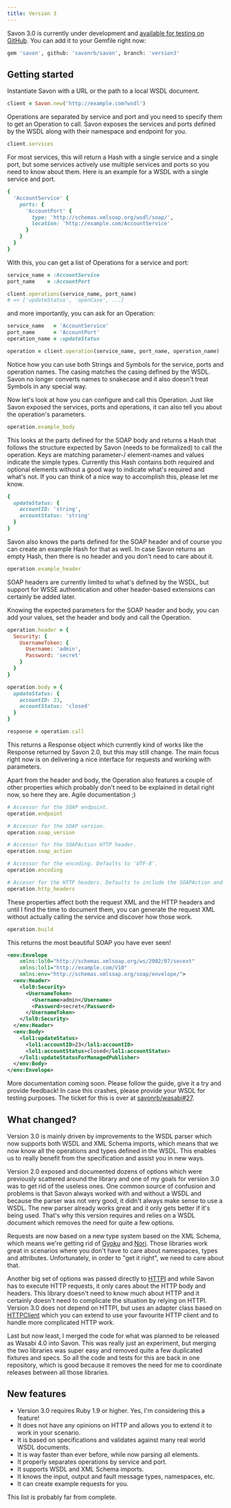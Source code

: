 ```yaml
---
title: Version 3
---
```



Savon 3.0 is currently under development and [available for testing on GitHub](https://github.com/savonrb/savon/tree/version3).
You can add it to your Gemfile right now:

``` bash
gem 'savon', github: 'savonrb/savon', branch: 'version3'
```


Getting started
---------------

Instantiate Savon with a URL or the path to a local WSDL document.

``` ruby
client = Savon.new('http://example.com?wsdl')
```

Operations are separated by service and port and you need to specify them to get an Operation to call.
Savon exposes the services and ports defined by the WSDL along with their namespace and endpoint for you.

``` ruby
client.services
```

For most services, this will return a Hash with a single service and a single port, but some services
actively use multiple services and ports so you need to know about them. Here is an example for a WSDL
with a single service and port.

``` ruby
{
  'AccountService' {
    ports: {
      'AccountPort' {
        type: 'http://schemas.xmlsoap.org/wsdl/soap/',
        location: 'http://example.com/AccountService'
      }
    }
  }
}
```

With this, you can get a list of Operations for a service and port:

``` ruby
service_name = :AccountService
port_name    = :AccountPort

client.operations(service_name, port_name)
# => ['updateStatus', 'openCase', ...]
```

and more importantly, you can ask for an Operation:

``` ruby
service_name   = 'AccountService'
port_name      = 'AccountPort'
operation_name = :updateStatus

operation = client.operation(service_name, port_name, operation_name)
```

Notice how you can use both Strings and Symbols for the service, ports and operation names.
The casing matches the casing defined by the WSDL. Savon no longer converts names to snakecase
and it also doesn't treat Symbols in any special way.

Now let's look at how you can configure and call this Operation. Just like Savon exposed the
services, ports and operations, it can also tell you about the operation's parameters.

``` ruby
operation.example_body
```

This looks at the parts defined for the SOAP body and returns a Hash that follows the structure
expected by Savon (needs to be formalized) to call the operation. Keys are matching parameter-/
element-names and values indicate the simple types. Currently this Hash contains both required
and optional elements without a good way to indicate what's required and what's not. If you can
think of a nice way to accomplish this, please let me know.

``` ruby
{
  updateStatus: {
    accountID: 'string',
    accountStatus: 'string'
  }
}
```

Savon also knows the parts defined for the SOAP header and of course you can create an example
Hash for that as well. In case Savon returns an empty Hash, then there is no header and you don't
need to care about it.

``` ruby
operation.example_header
```

SOAP headers are currently limited to what's defined by the WSDL, but support for WSSE authentication
and other header-based extensions can certainly be added later.

Knowing the expected parameters for the SOAP header and body, you can add your values, set the
header and body and call the Operation.

``` ruby
operation.header = {
  Security: {
    UsernameToken: {
      Username: 'admin',
      Password: 'secret'
    }
  }
}

operation.body = {
  updateStatus: {
    accountID: 23,
    accountStatus: 'closed'
  }
}

response = operation.call
```

This returns a Response object which currently kind of works like the Response returned
by Savon 2.0, but this may still change. The main focus right now is on delivering a nice
interface for requests and working with parameters.

Apart from the header and body, the Operation also features a couple of other properties
which probably don't need to be explained in detail right now, so here they are.
Agile documentation ;)

``` ruby
# Accessor for the SOAP endpoint.
operation.endpoint

# Accessor for the SOAP version.
operation.soap_version

# Accessor for the SOAPAction HTTP header.
operation.soap_action

# Accessor for the encoding. Defaults to 'UTF-8'.
operation.encoding

# Accesor for the HTTP headers. Defaults to include the SOAPAction and Content-Length.
operation.http_headers
```

These properties affect both the request XML and the HTTP headers and until I find the
time to document them, you can generate the request XML without actually calling the
service and discover how those work.

``` ruby
operation.build
```

This returns the most beautiful SOAP you have ever seen!

``` xml
<env:Envelope
    xmlns:lol0="http://schemas.xmlsoap.org/ws/2002/07/secext"
    xmlns:lol1="http://example.com/V10"
    xmlns:env="http://schemas.xmlsoap.org/soap/envelope/">
  <env:Header>
    <lol0:Security>
      <UsernameToken>
        <Username>admin</Username>
        <Password>secret</Password>
      </UsernameToken>
    </lol0:Security>
  </env:Header>
  <env:Body>
    <lol1:updateStatus>
      <lol1:accountID>23</lol1:accountID>
      <lol1:accountStatus>closed</lol1:accountStatus>
    </lol1:updateStatusForManagedPublisher>
  </env:Body>
</env:Envelope>
```

More documentation coming soon. Please follow the guide, give it a try and provide feedback!
In case this crashes, please provide your WSDL for testing purposes.
The ticket for this is over at [savonrb/wasabi#27](https://github.com/savonrb/wasabi/issues/27).


What changed?
-------------

Version 3.0 is mainly driven by improvements to the WSDL parser which now supports both WSDL and XML Schema
imports, which means that we now know all the operations and types defined in the WSDL. This enables us to
really benefit from the specification and assist you in new ways.

Version 2.0 exposed and documented dozens of options which were previously scattered around the library
and one of my goals for version 3.0 was to get rid of the useless ones. One common source of confusion
and problems is that Savon always worked with and without a WSDL and because the parser was not very good,
it didn't always make sense to use a WSDL. The new parser already works great and it only gets better
if it's being used. That's why this version requires and relies on a WSDL document which removes the
need for quite a few options.

Requests are now based on a new type system based on the XML Schema, which means we're getting rid of
[Gyoku](https://github.com/savonrb/gyoku) and [Nori](https://github.com/savonrb/nori). Those libraries work
great in scenarios where you don't have to care about namespaces, types and attributes. Unfortunately, in
order to "get it right", we need to care about that.

Another big set of options was passed directly to [HTTPI](https://github.com/savonrb/httpi) and while Savon
has to execute HTTP requests, it only cares about the HTTP body and headers. This library doesn't need to
know much about HTTP and it certainly doesn't need to complicate the situation by relying on HTTPI.
Version 3.0 does not depend on HTTPI, but uses an adapter class based on
[HTTPClient](https://github.com/nahi/httpclient) which you can extend to use your favourite HTTP client
and to handle more complicated HTTP work.

Last but now least, I merged the code for what was planned to be released as Wasabi 4.0 into Savon.
This was really just an experiment, but merging the two libraries was super easy and removed quite a few
duplicated fixtures and specs. So all the code and tests for this are back in one repository, which
is good because it removes the need for me to coordinate releases between all those libraries.


New features
------------

* Version 3.0 requires Ruby 1.9 or higher. Yes, I'm considering this a feature!
* It does not have any opinions on HTTP and allows you to extend it to work in your scenario.
* It is based on specifications and validates against many real world WSDL documents.
* It is way faster than ever before, while now parsing all elements.
* It properly separates operations by service and port.
* It supports WSDL and XML Schema imports.
* It knows the input, output and fault message types, namespaces, etc.
* It can create example requests for you.

This list is probably far from complete.
